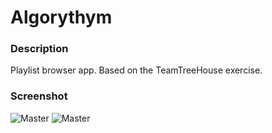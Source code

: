 # Algorythym

### Description
Playlist browser app.
Based on the TeamTreeHouse exercise.

### Screenshot

![Master](https://raw.githubusercontent.com/domenicosolazzo/practice-swift/master/Apps/Algorhrythm/Algorhrythm/Assets.xcassets/master_screenshot.imageset/master_screenshot.png)
![Master](https://raw.githubusercontent.com/domenicosolazzo/practice-swift/master/Apps/Algorhrythm/Algorhrythm/Assets.xcassets/detail_screenshot.imageset/detail_screenshot.png)
